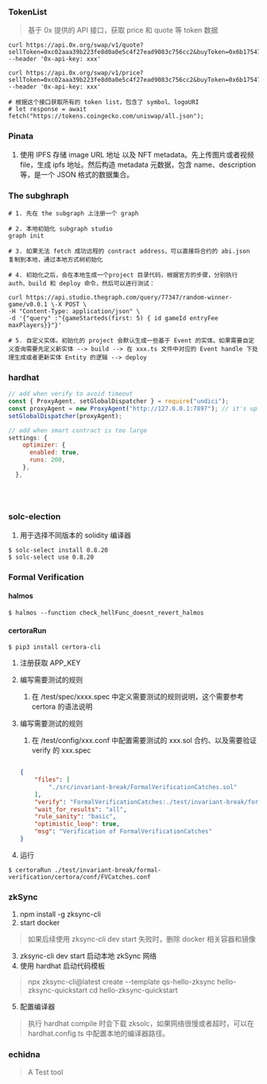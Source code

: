 ### TokenList

> 基于 0x 提供的 API 接口，获取 price 和 quote 等 token 数据

```shell
curl https://api.0x.org/swap/v1/quote?sellToken=0xc02aaa39b223fe8d0a0e5c4f27ead9083c756cc2&buyToken=0x6b175474e89094c44da98b954eedeac495271d0f&sellAmount=10000000000000000&takerAddress=xxxx --header '0x-api-key: xxx'

curl https://api.0x.org/swap/v1/price?sellToken=0xc02aaa39b223fe8d0a0e5c4f27ead9083c756cc2&buyToken=0x6b175474e89094c44da98b954eedeac495271d0f&sellAmount=10000000000000000 --header '0x-api-key: xxx'

# 根据这个接口获取所有的 token list，包含了 symbol、logoURI
# let response = await fetch("https://tokens.coingecko.com/uniswap/all.json");
```

### Pinata

1. 使用 IPFS 存储 image URL 地址 以及 NFT metadata。先上传图片或者视频 file，生成 ipfs 地址。然后构造 metadata 元数据，包含 name、description 等，是一个 JSON 格式的数据集合。

### The subghraph

```shell
# 1. 先在 the subgraph 上注册一个 graph

# 2. 本地初始化 subgraph studio
graph init

# 3. 如果无法 fetch 成功远程的 contract address，可以直接将合约的 abi.json 复制到本地，通过本地方式树初始化

# 4. 初始化之后，会在本地生成一个project 目录代码，根据官方的步骤，分别执行 auth、build 和 deploy 命令，然后可以进行测试：

curl https://api.studio.thegraph.com/query/77347/random-winner-game/v0.0.1 \-X POST \
-H "Content-Type: application/json" \
-d '{"query" :"{gameStarteds(first: 5) { id gameId entryFee maxPlayers}}"}'

# 5. 自定义实体。初始化的 project 会默认生成一些基于 Event 的实体。如果需要自定义查询需要先定义新实体 --> build --> 在 xxx.ts 文件中对应的 Event handle 下处理生成或者更新实体 Entity 的逻辑 --> deploy
```

### hardhat

```js
// add when verify to avoid timeout 
const { ProxyAgent, setGlobalDispatcher } = require("undici");
const proxyAgent = new ProxyAgent("http://127.0.0.1:7897"); // it's up to the proxy settings
setGlobalDispatcher(proxyAgent);

// add when smart contract is too large
settings: {
    optimizer: {
      enabled: true,
      runs: 200,
    },
  },
    

    
```

### solc-election

1.  用于选择不同版本的 solidity 编译器

```shell
$ solc-select install 0.8.20
$ solc-select use 0.8.20
```

### Formal Verification

####  halmos

```shell
$ halmos --function check_hellFunc_doesnt_revert_halmos  
```



#### certoraRun

```shell
$ pip3 install certora-cli
```

1. 注册获取 APP_KEY

2. 编写需要测试的规则

   1. 在 /test/spec/xxxx.spec 中定义需要测试的规则说明，这个需要参考 certora 的语法说明

3. 编写需要测试的规则

   1. 在 /test/config/xxx.conf 中配置需要测试的 xxx.sol 合约、以及需要验证 verify 的 xxx.spec 

   ```json
   
   {
       "files": [
           "./src/invariant-break/FormalVerificationCatches.sol"
       ],
       "verify": "FormalVerificationCatches:./test/invariant-break/formal-verification/certora/spec/FVCatches.spec",
       "wait_for_results": "all",
       "rule_sanity": "basic",
       "optimistic_loop": true,
       "msg": "Verification of FormalVerificationCatches"
   }
   ```

4. 运行 

```shell
$ certoraRun ./test/invariant-break/formal-verification/certora/conf/FVCatches.conf
```

### zkSync

1. npm install -g zksync-cli
2. start docker

> 如果后续使用 zksync-cli dev start 失败时，删除 docker 相关容器和镜像

3. zksync-cli dev start 启动本地 zkSync 网络
4. 使用 hardhat 启动代码模板 
> npx zksync-cli@latest create --template qs-hello-zksync hello-zksync-quickstart
   cd hello-zksync-quickstart

5. 配置编译器

> 执行 hardhat compile 时会下载 zksolc，如果网络很慢或者超时，可以在 hardhat.config.ts 中配置本地的编译器路径。

### echidna

> A Test tool